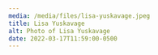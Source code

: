 ```yaml
---
media: /media/files/lisa-yuskavage.jpeg
title: Lisa Yuskavage
alt: Photo of Lisa Yuskavage
date: 2022-03-17T11:59:00-0500
---
```

